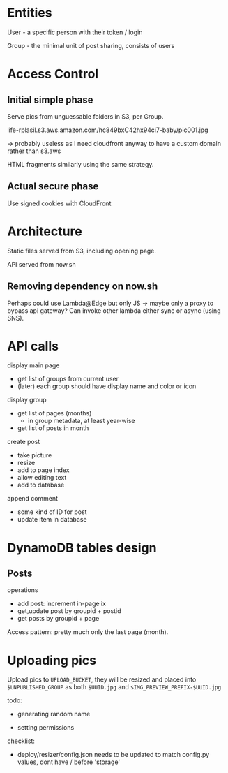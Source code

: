 # Entities

User - a specific person with their token / login

Group - the minimal unit of post sharing, consists of users


# Access Control

## Initial simple phase

Serve pics from unguessable folders in S3, per Group.

life-rplasil.s3.aws.amazon.com/hc849bxC42hx94ci7-baby/pic001.jpg

-> probably useless as I need cloudfront anyway to have a custom domain rather than s3.aws

HTML fragments similarly using the same strategy.

## Actual secure phase

Use signed cookies with CloudFront

# Architecture

Static files served from S3, including opening page.

API served from now.sh

## Removing dependency on now.sh

Perhaps could use Lambda@Edge but only JS -> maybe only a proxy to bypass api gateway?
Can invoke other lambda either sync or async (using SNS).

# API calls

display main page
  - get list of groups from current user
  - (later) each group should have display name and color or icon

display group
  - get list of pages (months) 
	- in group metadata, at least year-wise
  - get list of posts in month

create post
  - take picture
  - resize
  - add to page index
  - allow editing text
  - add to database

append comment
  - some kind of ID for post
  - update item in database

# DynamoDB tables design

## Posts ##

operations
* add post: increment in-page ix
* get,update post by groupid + postid
* get posts by groupid + page 

Access pattern: pretty much only the last page (month).

# Uploading pics

Upload pics to `UPLOAD_BUCKET`, they will be resized and placed into 
`$UNPUBLISHED_GROUP` as both `$UUID.jpg` and `$IMG_PREVIEW_PREFIX-$UUID.jpg`

todo:
 + generating random name
 - setting permissions


checklist:
 * deploy/resizer/config.json needs to be updated to match config.py values, dont have / before 'storage'
